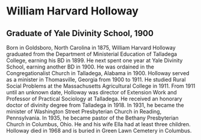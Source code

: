 # William Harvard Holloway
## Graduate of Yale Divinity School, 1900
Born in Goldsboro, North Carolina in 1875, William Harvard Holloway graduated from the Department of Ministerial Education of Talladega College, earning his BD in 1899. He next spent one year at Yale Divinity School, earning another BD in 1900. He was ordained in the Congregationalist Church in Talladega, Alabama in 1900. Holloway served as a minister in Thomasville, Georgia from 1900 to 1911. He studied Rural Social Problems at the Massachusetts Agricultural College in 1911. From 1911 until an unknown date, Holloway was director of Extension Work and Professor of Practical Sociology at Talladega. He received an honorary doctor of divinity degree from Talladega in 1918. In 1931, he became the minister of Washington Street Presbyterian Church in Reading, Pennsylvania. In 1935, he became pastor of the Bethany Presbyterian Church in Columbus, Ohio. He and his wife Ella had at least three children. Holloway died in 1968 and is buried in Green Lawn Cemetery in Columbus.
